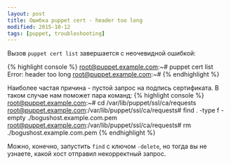 ```yaml
---
layout: post
title: Ошибка puppet cert - header too long
modified: 2015-10-12
tags: [puppet, troubleshooting]
---
```


Вызов `puppet cert list` завершается с неочевидной ошибкой:

{% highlight console %}
root@puppet.example.com:~# puppet cert list
Error: header too long
root@puppet.example.com:~#
{% endhighlight %}

Наиболее частая причина - пустой запрос на подпись сертификата. В таком случае нам поможет пара команд:
{% highlight console %}
root@puppet.example.com:~# cd /var/lib/puppet/ssl/ca/requests
root@puppet.example.com:/var/lib/puppet/ssl/ca/requests# find . -type f -empty
./bogushost.example.com.pem
root@puppet.example.com:/var/lib/puppet/ssl/ca/requests# rm ./bogushost.example.com.pem
{% endhighlight %}

Можно, конечно, запустить `find` с ключом `-delete`, но тогда вы не узнаете, какой хост отправил некорректный запрос.

